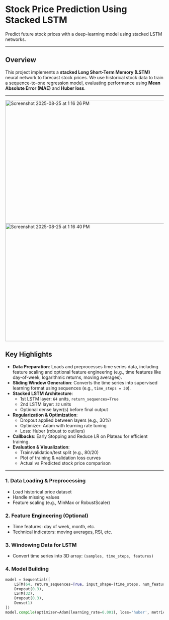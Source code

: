 # Stock Price Prediction Using Stacked LSTM

Predict future stock prices with a deep-learning model using stacked LSTM networks.

---

##  Overview

This project implements a **stacked Long Short-Term Memory (LSTM)** neural network to forecast stock prices. We use historical stock data to train a sequence-to-one regression model, evaluating performance using **Mean Absolute Error (MAE)** and **Huber loss**.

---
<img width="920" height="391" alt="Screenshot 2025-08-25 at 1 16 26 PM" src="https://github.com/user-attachments/assets/c88b72d0-0669-4005-8260-3b1c6385a191" />

<img width="969" height="374" alt="Screenshot 2025-08-25 at 1 16 40 PM" src="https://github.com/user-attachments/assets/aba5d630-87fd-41c5-bcbc-1597a29e72e0" />


##  Key Highlights

- **Data Preparation**: Loads and preprocesses time series data, including feature scaling and optional feature engineering (e.g., time features like day-of-week, logarithmic returns, moving averages).
- **Sliding Window Generation**: Converts the time series into supervised learning format using  sequences (e.g., `time_steps = 30`).
- **Stacked LSTM Architecture**:
  - 1st LSTM layer: `64` units, `return_sequences=True`
  - 2nd LSTM layer: `32` units
  - Optional dense layer(s) before final output
- **Regularization & Optimization**:
  - Dropout applied between layers (e.g., 30%)
  - Optimizer: Adam with learning rate tuning
  - Loss: Huber (robust to outliers)
- **Callbacks**: Early Stopping and Reduce LR on Plateau for efficient training.
- **Evaluation & Visualization**:
  - Train/validation/test split (e.g., 80/20)
  - Plot of training & validation loss curves
  - Actual vs Predicted stock price comparison

---

### 1. Data Loading & Preprocessing
- Load historical price dataset
- Handle missing values
- Feature scaling (e.g., MinMax or RobustScaler)

### 2. Feature Engineering (Optional)
- Time features: day of week, month, etc.
- Technical indicators: moving averages, RSI, etc.

### 3. Windowing Data for LSTM
- Convert time series into 3D array: `(samples, time_steps, features)`

### 4. Model Building
```python
model = Sequential([
    LSTM(64, return_sequences=True, input_shape=(time_steps, num_features)),
    Dropout(0.3),
    LSTM(32),
    Dropout(0.3),
    Dense(1)
])
model.compile(optimizer=Adam(learning_rate=0.001), loss='huber', metrics=['mae'])

